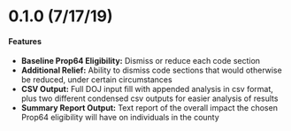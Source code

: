 # 0.1.0 (7/17/19)

#### Features

- **Baseline Prop64 Eligibility:** Dismiss or reduce each code section
- **Additional Relief:** Ability to dismiss code sections that would otherwise be reduced, under certain circumstances
- **CSV Output:** Full DOJ input fill with appended analysis in csv format, plus two different condensed csv outputs for easier analysis of results
- **Summary Report Output:** Text report of the overall impact the chosen Prop64 eligibility will have on individuals in the county
